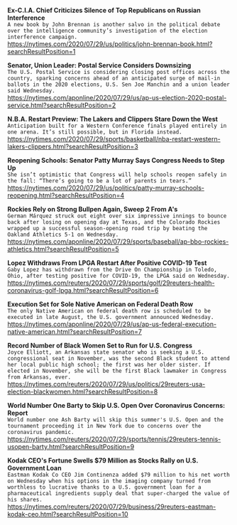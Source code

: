 **Ex-C.I.A. Chief Criticizes Silence of Top Republicans on Russian Interference**\
`A new book by John Brennan is another salvo in the political debate over the intelligence community’s investigation of the election interference campaign.`\
https://nytimes.com/2020/07/29/us/politics/john-brennan-book.html?searchResultPosition=1

**Senator, Union Leader: Postal Service Considers Downsizing**\
`The U.S. Postal Service is considering closing post offices across the country, sparking concerns ahead of an anticipated surge of mail-in ballots in the 2020 elections, U.S. Sen Joe Manchin and a union leader said Wednesday. `\
https://nytimes.com/aponline/2020/07/29/us/ap-us-election-2020-postal-service.html?searchResultPosition=2

**N.B.A. Restart Preview: The Lakers and Clippers Stare Down the West**\
`Anticipation built for a Western Conference finals played entirely in one arena. It’s still possible, but in Florida instead.`\
https://nytimes.com/2020/07/29/sports/basketball/nba-restart-western-lakers-clippers.html?searchResultPosition=3

**Reopening Schools: Senator Patty Murray Says Congress Needs to Step Up**\
`She isn’t optimistic that Congress will help schools reopen safely in the fall: “There’s going to be a lot of parents in tears.”`\
https://nytimes.com/2020/07/29/us/politics/patty-murray-schools-reopening.html?searchResultPosition=4

**Rockies Rely on Strong Bullpen Again, Sweep 2 From A's**\
`German Márquez struck out eight over six impressive innings to bounce back after losing on opening day at Texas, and the Colorado Rockies wrapped up a successful season-opening road trip by beating the Oakland Athletics 5-1 on Wednesday.`\
https://nytimes.com/aponline/2020/07/29/sports/baseball/ap-bbo-rockies-athletics.html?searchResultPosition=5

**Lopez Withdraws From LPGA Restart After Positive COVID-19 Test**\
`Gaby Lopez has withdrawn from the Drive On Championship in Toledo, Ohio, after testing positive for COVID-19, the LPGA said on Wednesday. `\
https://nytimes.com/reuters/2020/07/29/sports/golf/29reuters-health-coronavirus-golf-lpga.html?searchResultPosition=6

**Execution Set for Sole Native American on Federal Death Row**\
`The only Native American on federal death row is scheduled to be executed in late August, the U.S. government announced Wednesday.`\
https://nytimes.com/aponline/2020/07/29/us/ap-us-federal-execution-native-american.html?searchResultPosition=7

**Record Number of Black Women Set to Run for U.S. Congress**\
`Joyce Elliott, an Arkansas state senator who is seeking a U.S. congressional seat in November, was the second Black student to attend her local public high school; the first was her older sister. If elected in November, she will be the first Black lawmaker in Congress from Arkansas, ever.`\
https://nytimes.com/reuters/2020/07/29/us/politics/29reuters-usa-election-blackwomen.html?searchResultPosition=8

**World Number One Barty to Skip U.S. Open Over Coronavirus Concerns: Report**\
`World number one Ash Barty will skip this summer's U.S. Open and the tournament proceeding it in New York due to concerns over the coronavirus pandemic. `\
https://nytimes.com/reuters/2020/07/29/sports/tennis/29reuters-tennis-usopen-barty.html?searchResultPosition=9

**Kodak CEO's Fortune Swells $79 Million as Stocks Rally on U.S. Government Loan**\
`Eastman Kodak Co CEO Jim Continenza added $79 million to his net worth on Wednesday when his options in the imaging company turned from worthless to lucrative thanks to a U.S. government loan for a pharmaceutical ingredients supply deal that super-charged the value of his shares.  `\
https://nytimes.com/reuters/2020/07/29/business/29reuters-eastman-kodak-ceo.html?searchResultPosition=10

